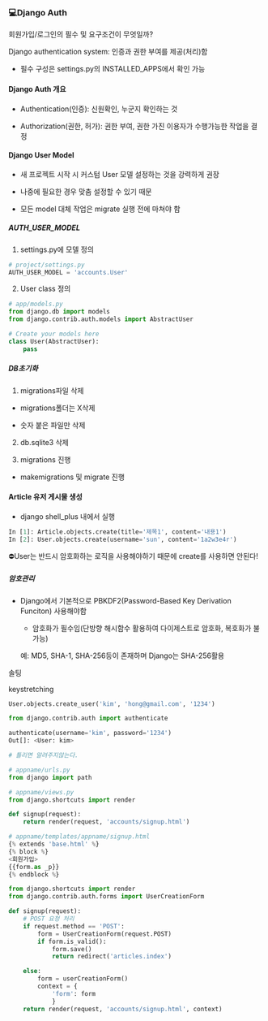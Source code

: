 ### 💻Django Auth

회원가입/로그인의 필수 및 요구조건이 무엇일까?

Django authentication system: 인증과 권한 부여를 제공(처리)함

- 필수 구성은 settings.py의 INSTALLED_APPS에서 확인 가능


#### Django Auth 개요

- Authentication(인증): 신원확인, 누군지 확인하는 것

- Authorization(권한, 허가): 권한 부여, 권한 가진 이용자가 수행가능한 작업을 결정


#### Django User Model

- 새 프로젝트 시작 시 커스텀 User 모델 설정하는 것을 강력하게 권장

- 나중에 필요한 경우 맞춤 설정할 수 있기 때문

- 모든 model 대체 작업은 migrate 실행 전에 마쳐야 함


##### AUTH_USER_MODEL

1. settings.py에 모델 정의
```python
# project/settings.py
AUTH_USER_MODEL = 'accounts.User'
```

2. User class 정의
```python
# app/models.py
from django.db import models
from django.contrib.auth.models import AbstractUser

# Create your models here
class User(AbstractUser):
    pass
```


##### DB초기화

1. migrations파일 삭제

- migrations폴더는 X삭제

- 숫자 붙은 파일만 삭제

2. db.sqlite3 삭제

3. migrations 진행

- makemigrations 및 migrate 진행


#### Article 유저 게시물 생성

- django shell_plus 내에서 실행

```python
In [1]: Article.objects.create(title='제목1', content='내용1')
In [2]: User.objects.create(username='sun', content='1a2w3e4r')
```

⛔User는 반드시 암호화하는 로직을 사용해야하기 때문에 create를 사용하면 안된다!

##### 암호관리

- Django에서 기본적으로 PBKDF2(Password-Based Key Derivation Funciton) 사용해야함

    - 암호화가 필수임(단방향 해시함수 활용하여 다이제스트로 암호화, 복호화가 불가능)

    예: MD5, SHA-1, SHA-256등이 존재하며 Django는 SHA-256활용

솔팅

keystretching

```python
User.objects.create_user('kim', 'hong@gmail.com', '1234')

from django.contrib.auth import authenticate

authenticate(username='kim', password='1234')
Out[]: <User: kim>

# 틀리면 알려주지않는다.
```


```python
# appname/urls.py
from django import path

```

```python
# appname/views.py
from django.shortcuts import render

def signup(request):
    return render(request, 'accounts/signup.html')
```

```python
# appname/templates/appname/signup.html
{% extends 'base.html' %}
{% block %}
<회원가입>
{{form.as _p}}
{% endblock %}
```

```python
from django.shortcuts import render
from django.contrib.auth.forms import UserCreationForm

def signup(request):
    # POST 요청 처리
    if request.method == 'POST':
        form = UserCreationForm(request.POST)
        if form.is_valid():
            form.save()
            return redirect('articles.index')

    else:
        form = userCreationForm()
        context = {
            'form': form
            }
    return render(request, 'accounts/signup.html', context)
```